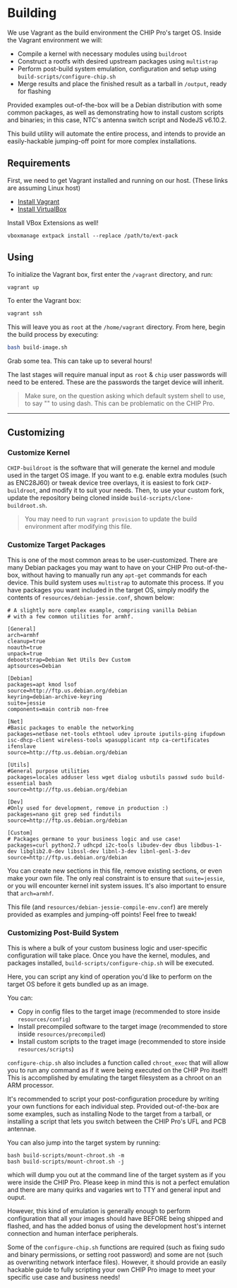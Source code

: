 # Building
We use Vagrant as the build environment the CHIP Pro's target OS.  Inside the Vagrant environment we will:

*  Compile a kernel with necessary modules using `buildroot`
*  Construct a rootfs with desired upstream packages using `multistrap`
*  Perform post-build system emulation, configuration and setup using `build-scripts/configure-chip.sh`
*  Merge results and place the finished result as a tarball in `/output`, ready for flashing

Provided examples out-of-the-box will be a Debian distribution with some common packages, as well as demonstrating how to install custom scripts and binaries; in this case, NTC's antenna switch script and NodeJS v6.10.2.

This build utility will automate the entire process, and intends to provide an easily-hackable jumping-off point for more complex installations.

## Requirements
First, we need to get Vagrant installed and running on our host.  (These links are assuming Linux host)

* [Install Vagrant](https://www.vagrantup.com/downloads.html)
* [Install VirtualBox](https://www.virtualbox.org/wiki/Linux_Downloads)

Install VBox Extensions as well!

```
vboxmanage extpack install --replace /path/to/ext-pack
```

## Using
To initialize the Vagrant box, first enter the `/vagrant` directory, and run:

```bash
vagrant up
```

To enter the Vagrant box:
```bash
vagrant ssh
```

This will leave you as `root` at the `/home/vagrant` directory.  From here, begin the build process by executing:

```bash
bash build-image.sh
```

Grab some tea.  This can take up to several hours!

The last stages will require manual input as `root` & `chip` user passwords will need to be entered.  These are the passwords the target device will inherit.

> Make sure, on the question asking which default system shell to use, to say "<No>" to using dash.  This can be problematic on the CHIP Pro.

---

## Customizing
### Customize Kernel
`CHIP-buildroot` is the software that will generate the kernel and module used in the target OS image.  If you want to e.g. enable extra modules (such as ENC28J60) or tweak device tree overlays, it is easiest to fork `CHIP-buildroot`, and modify it to suit your needs.  Then, to use your custom fork, update the repository being cloned inside `build-scripts/clone-buildroot.sh`.

> You may need to run `vagrant provision` to update the build environment after modifying this file.

### Customize Target Packages
This is one of the most common areas to be user-customized.  There are many Debian packages you may want to have on your CHIP Pro out-of-the-box, without having to manually run any `apt-get` commands for each device.  This build system uses `multistrap` to automate this process.  If you have packages you want included in the target OS, simply modify the contents of `resources/debian-jessie.conf`, shown below:

```
# A slightly more complex example, comprising vanilla Debian
# with a few common utilities for armhf.

[General]
arch=armhf
cleanup=true
noauth=true
unpack=true
debootstrap=Debian Net Utils Dev Custom
aptsources=Debian

[Debian]
packages=apt kmod lsof
source=http://ftp.us.debian.org/debian
keyring=debian-archive-keyring
suite=jessie
components=main contrib non-free

[Net]
#Basic packages to enable the networking
packages=netbase net-tools ethtool udev iproute iputils-ping ifupdown isc-dhcp-client wireless-tools wpasupplicant ntp ca-certificates ifenslave
source=http://ftp.us.debian.org/debian

[Utils]
#General purpose utilities
packages=locales adduser less wget dialog usbutils passwd sudo build-essential bash
source=http://ftp.us.debian.org/debian

[Dev]
#Only used for development, remove in production :)
packages=nano git grep sed findutils
source=http://ftp.us.debian.org/debian

[Custom]
# Packages germane to your business logic and use case!
packages=curl python2.7 udhcpd i2c-tools libudev-dev dbus libdbus-1-dev libglib2.0-dev libssl-dev libnl-3-dev libnl-genl-3-dev
source=http://ftp.us.debian.org/debian
```

You can create new sections in this file, remove existing sections, or even make your own file.  The only real constraint is to ensure that `suite=jessie`, or you will encounter kernel init system issues.  It's also important to ensure that `arch=armhf`.

This file (and `resources/debian-jessie-compile-env.conf`) are merely provided as examples and jumping-off points!  Feel free to tweak!

### Customizing Post-Build System
This is where a bulk of your custom business logic and user-specific configuration will take place.  Once you have the kernel, modules, and packages installed, `build-scripts/configure-chip.sh` will be executed.

Here, you can script any kind of operation you'd like to perform on the target OS before it gets bundled up as an image.

You can:

*  Copy in config files to the target image (recommended to store inside `resources/config`)
*  Install precompiled software to the target image (recommended to store inside `resources/precompiled`)
*  Install custom scripts to the traget image (recommended to store inside `resources/scripts`)

`configure-chip.sh` also includes a function called `chroot_exec` that will allow you to run any command as if it were being executed on the CHIP Pro itself!  This is accomplished by emulating the target filesystem as a chroot on an ARM processor.

It's recommended to script your post-configuration procedure by writing your own functions for each individual step.  Provided out-of-the-box are some examples, such as installing Node to the target from a tarball, or installing a script that lets you switch between the CHIP Pro's UFL and PCB antennae.

You can also jump into the target system by running:

```
bash build-scripts/mount-chroot.sh -m
bash build-scripts/mount-chroot.sh -j
```

which will dump you out at the command line of the target system as if you were inside the CHIP Pro.  Please keep in mind this is not a perfect emulation and there are many quirks and vagaries wrt to TTY and general input and ouput.

However, this kind of emulation is generally enough to perform configuration that all your images should have BEFORE being shipped and flashed, and has the added bonus of using the development host's internet connection and human interface peripherals.

Some of the `configure-chip.sh` functions are required (such as fixing sudo and binary permissions, or setting root password) and some are not (such as overwriting network interface files).  However, it should provide an easily hackable guide to fully scripting your own CHIP Pro image to meet your specific use case and business needs!
